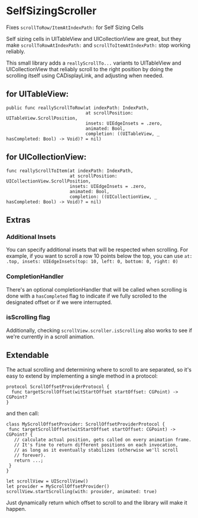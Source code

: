 # SelfSizingScroller
Fixes `scrollToRow/ItemAtIndexPath:` for Self Sizing Cells

Self sizing cells in UITableView and UICollectionView are great, but
they make `scrollToRowAtIndexPath:` and `scrollToItemAtIndexPath:`
stop working reliably.

This small library adds a `reallyScrollTo...` variants to UITableView and UICollectionView that reliably scroll to the right position by doing the scrolling itself using CADisplayLink, and adjusting when needed.

## for UITableView:
```
public func reallyScrollToRow(at indexPath: IndexPath,
                              at scrollPosition: UITableView.ScrollPosition,
                              insets: UIEdgeInsets = .zero,
                              animated: Bool,
                              completion: ((UITableView, _ hasCompleted: Bool) -> Void)? = nil)

```


## for UICollectionView:
```
func reallyScrollToItem(at indexPath: IndexPath,
                        at scrollPosition: UICollectionView.ScrollPosition, 
                        insets: UIEdgeInsets = .zero,
						animated: Bool,
						completion: ((UICollectionView, _ hasCompleted: Bool) -> Void)? = nil)
```

## Extras

### Additional Insets
You can specify additional insets that will be respected when scrolling. For example, if you want to scroll a row 10 points below the top, you can use `at: .top, insets: UIEdgeInsets(top: 10, left: 0, bottom: 0, right: 0)` 

### CompletionHandler
There's an optional completionHandler that will be called when scrolling is done with a `hasCompleted` flag to indicate if we fully scrolled to the designated offset or if we were interrupted.

### isScrolling flag
Additionally, checking `scrollView.scroller.isScrolling` also works to see if we're currently in a scroll animation.

## Extendable
 The actual scrolling and determining where to scroll to are separated, so it's easy to extend by implementing a single method in a protocol:
 ```
 protocol ScrollOffsetProviderProtocol {
   func targetScrollOffset(witStartOffset startOffset: CGPoint) -> CGPoint?
 }
 ```
 
 and then call:
 ```
class MyScrollOffsetProvider: ScrollOffsetProviderProtocol {
  func targetScrollOffset(witStartOffset startOffset: CGPoint) -> CGPoint? {
    // calculate actual position, gets called on every animation frame.
	// It's fine to return different positions on each invocation,
	// as long as it eventually stabilizes (otherwise we'll scroll
	// forever).
    return ...;
  }
}
 
let scrollView = UIScrollView()
let provider = MyScrollOffsetProvider()
scrollView.startScrolling(with: provider, animated: true)
 ```
 
Just dynamically return which offset to scroll to and the library will make it happen.
